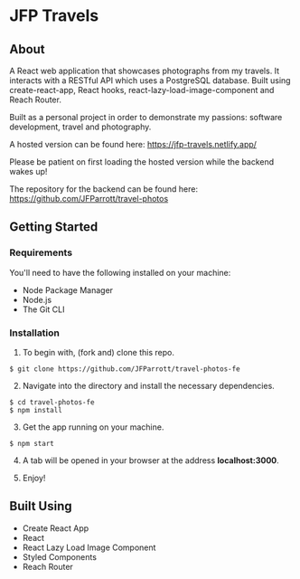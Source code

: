 # JFP Travels

## About

A React web application that showcases photographs from my travels. It interacts with a RESTful API which uses a PostgreSQL database. Built using create-react-app, React hooks, react-lazy-load-image-component and Reach Router.

Built as a personal project in order to demonstrate my passions: software development, travel and photography.

A hosted version can be found here:
https://jfp-travels.netlify.app/

Please be patient on first loading the hosted version while the backend wakes up!

The repository for the backend can be found here:
https://github.com/JFParrott/travel-photos

## Getting Started

### Requirements

You'll need to have the following installed on your machine:

- Node Package Manager
- Node.js
- The Git CLI

### Installation

1. To begin with, (fork and) clone this repo.

```
$ git clone https://github.com/JFParrott/travel-photos-fe
```

2. Navigate into the directory and install the necessary dependencies.

```
$ cd travel-photos-fe
$ npm install
```

3. Get the app running on your machine.

```
$ npm start
```

4. A tab will be opened in your browser at the address **localhost:3000**.

5. Enjoy!

## Built Using

- Create React App
- React
- React Lazy Load Image Component
- Styled Components
- Reach Router

